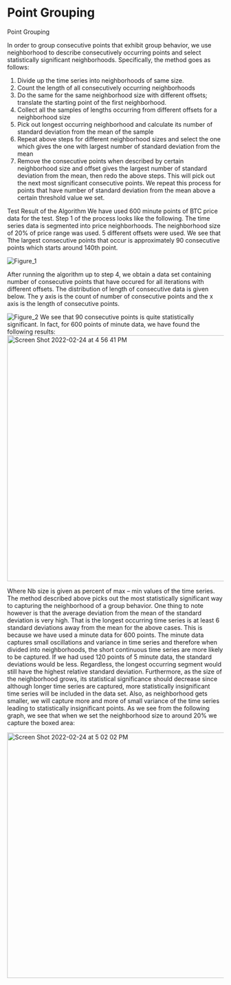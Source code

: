 # Point Grouping
Point Grouping

In order to group consecutive points that exhibit group behavior, we use neighborhood to describe consecutively occurring points and select statistically significant neighborhoods. Specifically, the method goes as follows:
1. Divide up the time series into neighborhoods of same size. 
2. Count the length of all consecutively occurring neighborhoods
3. Do the same for the same neighborhood size with different offsets; translate the starting point of the first neighborhood.
4. Collect all the samples of lengths occurring from different offsets for a neighborhood size
5. Pick out longest occurring neighborhood and calculate its number of standard deviation from the mean of the sample
6. Repeat above steps for different neighborhood sizes and select the one which gives the one with largest number of standard deviation from the mean
7. Remove the consecutive points when described by certain neighborhood size and offset gives the largest number of standard deviation from the mean, then redo the above steps. This will pick out the next most significant consecutive points. We repeat this process for points that have number of standard deviation from the mean above a certain threshold value we set. 

Test Result of the Algorithm
We have used 600 minute points of BTC price data for the test. 
Step 1 of the process looks like the following. The time series data is segmented into price neighborhoods. The neighborhood size of 20% of price range was used. 5 different offsets were used. We see that Tthe largest consecutive points that occur is approximately 90 consecutive points which starts around 140th point. 

![Figure_1](https://user-images.githubusercontent.com/77427280/155604591-6994f730-d9f3-448f-b8a9-2cb927ace4db.png)

After running the algorithm up to step 4, we obtain a data set containing number of consecutive points that have occured for all iterations with different offsets. The distribution of length of consecutive data is given below. The y axis is the count of number of consecutive points and the x axis is the length of consecutive points. 

![Figure_2](https://user-images.githubusercontent.com/77427280/155614108-b8963e32-8e21-41d3-8dcc-d42f3655f4a9.png)
We see that 90 consecutive points is quite statistically significant. In fact, for 600 points of minute data, we have found the following results:<img width="571" alt="Screen Shot 2022-02-24 at 4 56 41 PM" src="https://user-images.githubusercontent.com/77427280/155614425-c65a2438-eef8-4ae5-bb52-738d52dad7ea.png">

Where Nb size is given as percent of max – min values of the time series. 
The method described above picks out the most statistically significant way to capturing the neighborhood of a group behavior. One thing to note however is that the average deviation from the mean of the standard deviation is very high. That is the longest occurring time series is at least 6 standard deviations away from the mean for the above cases. This is because we have used a minute data for 600 points. The minute data captures small oscillations and variance in time series and therefore when divided into neighborhoods, the short continuous time series are more likely to be captured. If we had used 120 points of 5 minute data, the standard deviations would be less. Regardless, the longest occurring segment would still have the highest relative standard deviation. Furthermore, as the size of the neighborhood grows, its statistical significance should decrease since although longer time series are captured, more statistically insignificant time series will be included in the data set. Also, as neighborhood gets smaller, we will capture more and more of small variance of the time series leading to statistically insignificant points. As we see from the following graph, we see that when we set the neighborhood size to around 20% we capture the boxed area:

<img width="570" alt="Screen Shot 2022-02-24 at 5 02 02 PM" src="https://user-images.githubusercontent.com/77427280/155615052-1f1c4441-bbd9-47d9-8a41-3120add4adb4.png">
